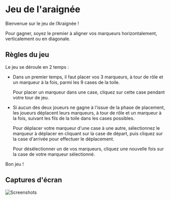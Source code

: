 # Jeu de l'araignée

Bienvenue sur le jeu de l’Araignée !

Pour gagner, soyez le premier à aligner vos marqueurs horizontalement, verticalement ou en diagonale.

## Règles du jeu

Le jeu se déroule en 2 temps :

* Dans un premier temps, il faut placer vos 3 marqueurs, à tour de rôle et un marqueur à la fois, parmi les 9 cases de la toile.
  
  Pour placer un marqueur dans une case, cliquez sur cette case pendant votre tour de jeu.

* Si aucun des deux joueurs ne gagne à l'issue de la phase de placement, les joueurs déplacent leurs marqueurs, à tour de rôle et un marqueur à la fois, suivant les fils de la toile dans les cases possibles.
  
  Pour déplacer votre marqueur d'une case à une autre, sélectionnez le marqueur à déplacer en cliquant sur la case de départ, puis cliquez sur la case d'arrivée pour effectuer le déplacement.
  
  Pour désélectionner un de vos marqueurs, cliquez une nouvelle fois sur la case de votre marqueur sélectionné.

Bon jeu !

## Captures d'écran

![Screenshots](https://image.ibb.co/c7aS97/captures_jeu.jpg)

